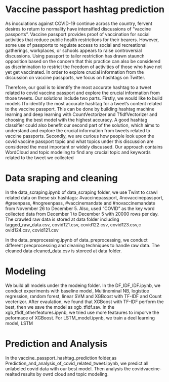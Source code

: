# Vaccine passport hashtag prediction
As inoculations against COVID-19 continue across the country, fervent desires to return to normality  have intensified discussions of “vaccine passports”. Vaccine passport provides proof of vaccination for social activities that reduce public health restrictions for their bearers.  However, some use of passports to regulate access to social and recreational gatherings, workplaces, or schools appears to raise controversial discussions. Using passport to tailor restriction has drawn staunch opposition based on the concern that this practice can also be considered as discrimination to restrict the freedom of activities of those who have not yet get vaccinated. In order to explore crucial information from the discussion on vaccine passports, we focus on hashtags on Twitter.

Therefore, our goal is to identify the most accurate hashtag to a tweet related to covid vaccine passport and explore the crucial information from those tweets. Our solutions include two parts. Firstly, we would like to build models tTo identify the most accurate hashtag for a tweet’s content related to the vaccine passport. This can be done by building hashtag machine learning and deep learning with CountVectorizer and TfidfVectorizer and choosing the best model with the highest accuracy.  A good hashtag classifier could also benefit our second part of the solution, which aims to understand and explore the crucial information from tweets related to vaccine passports.  Secondly, we are curious how people look upon the covid vaccine passport topic and what topics under this discussion are considered the most important or widely discussed. Our approach contains WordCloud and topic modeling to find any crucial topic and keywords related to the tweet we collected

# Data sraping and cleaning
In the data_scraping.ipynb of data_scraping folder, we use Twint to crawl related data on these six hashtags: #vaccinepassport, #novaccinepassport, #greenpass, #nogreenpass, #vaccinemandate and #novaccinemandate from November 26 to December 5. Also, used “COVID” as the key word collected data from December 1 to December 5 with 20000 rows per day. The crawled raw data is stored at data folder including tagged_raw_data.csv, covid121.csv, covid122.csv, covid123.csv,c ovid124.csv, covid121.csv

In the data_preprocessing.ipynb of data_preprocessing, we conduct different precprocessing and cleaning techniques to handle raw data. The cleaned data cleaned_data.csv is storeed at data folder.

# Modeling
We build all models under the modeing folder.
In the DF_IDF_IDF.ipynb, we conduct experiments with baseline model, Multinominal NB, logistice regression, random forest, linear SVM and XGBoost with TF-IDF and Count vecterizor. After evaulation, we found that XGBoost with TF-IDF perform the best, then we save the model as xgb_tfidf.sav.
In the xgb_tfidf_otherfeatures.ipynb, we tried use more feataures to imporve the peformace of XGBoost.
For LSTM_model.ipynb, we train a deel learning model, LSTM

# Prediction and Analysis
In the vaccine_passport_hashtag_prediction folder,as Prediction_and_analysis_of_covid_related_tweet.ipynb, we predict all unlabeled covid data with our best model. Then analysis the covidvaccine-realted results by owrd cloud and topic modeling.  
